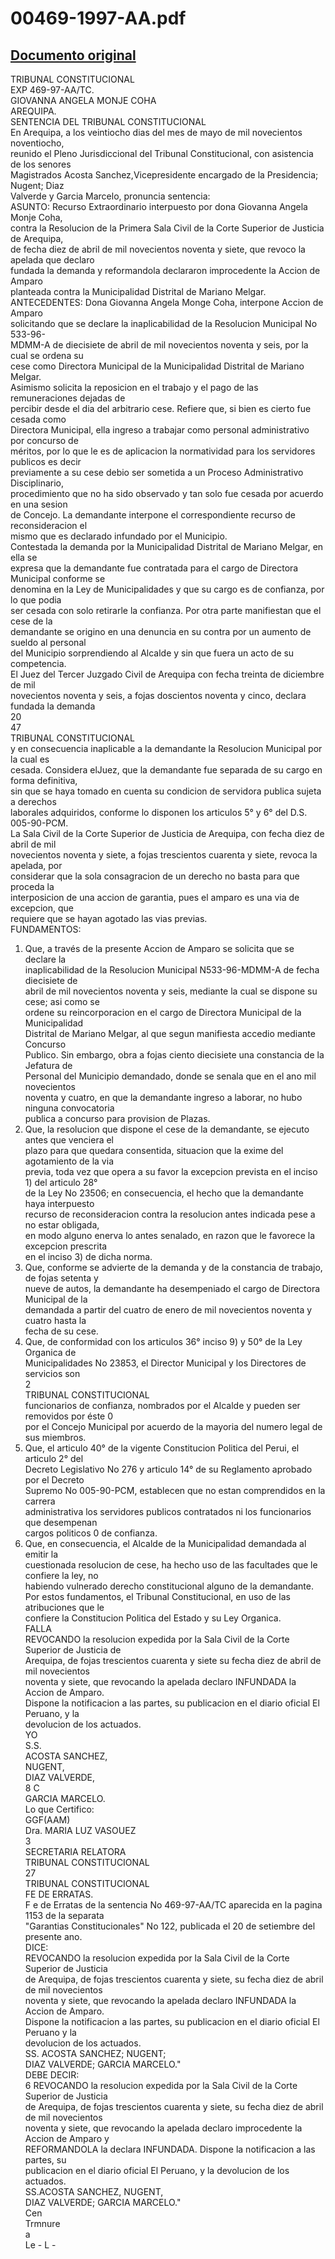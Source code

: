 
00469-1997-AA.pdf
=================
  
[Documento original](https://tc.gob.pe/jurisprudencia/1998/00469-1997-AA.pdf)  
---  
TRIBUNAL CONSTITUCIONAL  
EXP 469-97-AA/TC.  
GIOVANNA ANGELA MONJE COHA  
AREQUIPA.  
SENTENCIA DEL TRIBUNAL CONSTITUCIONAL  
En Arequipa, a los veintiocho dias del mes de mayo de mil novecientos noventiocho,  
reunido el Pleno Jurisdiccional del Tribunal Constitucional, con asistencia de los senores  
Magistrados Acosta Sanchez,Vicepresidente encargado de la Presidencia; Nugent; Diaz  
Valverde y Garcia Marcelo, pronuncia sentencia:  
ASUNTO: Recurso Extraordinario interpuesto por dona Giovanna Angela Monje Coha,  
contra la Resolucion de la Primera Sala Civil de la Corte Superior de Justicia de Arequipa,  
de fecha diez de abril de mil novecientos noventa y siete, que revoco la apelada que declaro  
fundada la demanda y reformandola declararon improcedente la Accion de Amparo  
planteada contra la Municipalidad Distrital de Mariano Melgar.  
ANTECEDENTES: Dona Giovanna Angela Monge Coha, interpone Accion de Amparo  
solicitando que se declare la inaplicabilidad de la Resolucion Municipal No 533-96-  
MDMM-A de diecisiete de abril de mil novecientos noventa y seis, por la cual se ordena su  
cese como Directora Municipal de la Municipalidad Distrital de Mariano Melgar.  
Asimismo solicita la reposicion en el trabajo y el pago de las remuneraciones dejadas de  
percibir desde el dia del arbitrario cese. Refiere que, si bien es cierto fue cesada como  
Directora Municipal, ella ingreso a trabajar como personal administrativo por concurso de  
méritos, por lo que le es de aplicacion la normatividad para los servidores publicos es decir  
previamente a su cese debio ser sometida a un Proceso Administrativo Disciplinario,  
procedimiento que no ha sido observado y tan solo fue cesada por acuerdo en una sesion  
de Concejo. La demandante interpone el correspondiente recurso de reconsideracion el  
mismo que es declarado infundado por el Municipio.  
Contestada la demanda por la Municipalidad Distrital de Mariano Melgar, en ella se  
expresa que la demandante fue contratada para el cargo de Directora Municipal conforme se  
denomina en la Ley de Municipalidades y que su cargo es de confianza, por lo que podia  
ser cesada con solo retirarle la confianza. Por otra parte manifiestan que el cese de la  
demandante se origino en una denuncia en su contra por un aumento de sueldo al personal  
del Municipio sorprendiendo al Alcalde y sin que fuera un acto de su competencia.  
El Juez del Tercer Juzgado Civil de Arequipa con fecha treinta de diciembre de mil  
novecientos noventa y seis, a fojas doscientos noventa y cinco, declara fundada la demanda  
20  
47  
TRIBUNAL CONSTITUCIONAL  
y en consecuencia inaplicable a la demandante la Resolucion Municipal por la cual es  
cesada. Considera elJuez, que la demandante fue separada de su cargo en forma definitiva,  
sin que se haya tomado en cuenta su condicion de servidora publica sujeta a derechos  
laborales adquiridos, conforme lo disponen los articulos 5° y 6° del D.S. 005-90-PCM.  
La Sala Civil de la Corte Superior de Justicia de Arequipa, con fecha diez de abril de mil  
novecientos noventa y siete, a fojas trescientos cuarenta y siete, revoca la apelada, por  
considerar que la sola consagracion de un derecho no basta para que proceda la  
interposicion de una accion de garantia, pues el amparo es una via de excepcion, que  
requiere que se hayan agotado las vias previas.  
FUNDAMENTOS:  
1. Que, a través de la presente Accion de Amparo se solicita que se declare la  
inaplicabilidad de la Resolucion Municipal N533-96-MDMM-A de fecha diecisiete de  
abril de mil novecientos noventa y seis, mediante la cual se dispone su cese; asi como se  
ordene su reincorporacion en el cargo de Directora Municipal de la Municipalidad  
Distrital de Mariano Melgar, al que segun manifiesta accedio mediante Concurso  
Publico. Sin embargo, obra a fojas ciento diecisiete una constancia de la Jefatura de  
Personal del Municipio demandado, donde se senala que en el ano mil novecientos  
noventa y cuatro, en que la demandante ingreso a laborar, no hubo ninguna convocatoria  
publica a concurso para provision de Plazas.  
2. Que, la resolucion que dispone el cese de la demandante, se ejecuto antes que venciera el  
plazo para que quedara consentida, situacion que la exime del agotamiento de la via  
previa, toda vez que opera a su favor la excepcion prevista en el inciso 1) del articulo 28°  
de la Ley No 23506; en consecuencia, el hecho que la demandante haya interpuesto  
recurso de reconsideracion contra la resolucion antes indicada pese a no estar obligada,  
en modo alguno enerva lo antes senalado, en razon que le favorece la excepcion prescrita  
en el inciso 3) de dicha norma.  
3. Que, conforme se advierte de la demanda y de la constancia de trabajo, de fojas setenta y  
nueve de autos, la demandante ha desempeniado el cargo de Directora Municipal de la  
demandada a partir del cuatro de enero de mil novecientos noventa y cuatro hasta la  
fecha de su cese.  
4. Que, de conformidad con los articulos 36° inciso 9) y 50° de la Ley Organica de  
Municipalidades No 23853, el Director Municipal y los Directores de servicios son  
2  
TRIBUNAL CONSTITUCIONAL  
funcionarios de confianza, nombrados por el Alcalde y pueden ser removidos por éste 0  
por el Concejo Municipal por acuerdo de la mayoria del numero legal de sus miembros.  
5. Que, el articulo 40° de la vigente Constitucion Politica del Perui, el articulo 2° del  
Decreto Legislativo No 276 y articulo 14° de su Reglamento aprobado por el Decreto  
Supremo No 005-90-PCM, establecen que no estan comprendidos en la carrera  
administrativa los servidores publicos contratados ni los funcionarios que desempenan  
cargos politicos 0 de confianza.  
6. Que, en consecuencia, el Alcalde de la Municipalidad demandada al emitir la  
cuestionada resolucion de cese, ha hecho uso de las facultades que le confiere la ley, no  
habiendo vulnerado derecho constitucional alguno de la demandante.  
Por estos fundamentos, el Tribunal Constitucional, en uso de las atribuciones que le  
confiere la Constitucion Politica del Estado y su Ley Organica.  
FALLA  
REVOCANDO la resolucion expedida por la Sala Civil de la Corte Superior de Justicia de  
Arequipa, de fojas trescientos cuarenta y siete su fecha diez de abril de mil novecientos  
noventa y siete, que revocando la apelada declaro INFUNDADA la Accion de Amparo.  
Dispone la notificacion a las partes, su publicacion en el diario oficial El Peruano, y la  
devolucion de los actuados.  
YO  
S.S.  
ACOSTA SANCHEZ,  
NUGENT,  
DIAZ VALVERDE,  
8 C  
GARCIA MARCELO.  
Lo que Certifico:  
GGF(AAM)  
Dra. MARIA LUZ VASOUEZ  
3  
SECRETARIA RELATORA  
TRIBUNAL CONSTITUCIONAL  
27  
TRIBUNAL CONSTITUCIONAL  
FE DE ERRATAS.  
F e de Erratas de la sentencia No 469-97-AA/TC aparecida en la pagina 1153 de la separata  
"Garantias Constitucionales" No 122, publicada el 20 de setiembre del presente ano.  
DICE:  
REVOCANDO la resolucion expedida por la Sala Civil de la Corte Superior de Justicia  
de Arequipa, de fojas trescientos cuarenta y siete, su fecha diez de abril de mil novecientos  
noventa y siete, que revocando la apelada declaro INFUNDADA la Accion de Amparo.  
Dispone la notificacion a las partes, su publicacion en el diario oficial El Peruano y la  
devolucion de los actuados.  
SS. ACOSTA SANCHEZ; NUGENT;  
DIAZ VALVERDE; GARCIA MARCELO."  
DEBE DECIR:  
6 REVOCANDO la resolucion expedida por la Sala Civil de la Corte Superior de Justicia  
de Arequipa, de fojas trescientos cuarenta y siete, su fecha diez de abril de mil novecientos  
noventa y siete, que revocando la apelada declaro improcedente la Accion de Amparo y  
REFORMANDOLA la declara INFUNDADA. Dispone la notificacion a las partes, su  
publicacion en el diario oficial El Peruano, y la devolucion de los actuados.  
SS.ACOSTA SANCHEZ, NUGENT,  
DIAZ VALVERDE; GARCIA MARCELO."  
Cen  
Trmnure  
a  
Le - L -